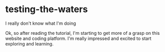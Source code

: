 # testing-the-waters
I really don't know what I'm doing


Ok, so after reading the tutorial, I'm starting to get more of a grasp on this website and coding platform. I'm really impressed and excited to start exploring and learning.
